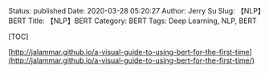 Status: published
Date: 2020-03-28 05:20:27
Author: Jerry Su
Slug: 【NLP】BERT
Title: 【NLP】BERT
Category: BERT 
Tags: Deep Learning, NLP, BERT

[TOC]

[http://jalammar.github.io/a-visual-guide-to-using-bert-for-the-first-time](http://jalammar.github.io/a-visual-guide-to-using-bert-for-the-first-time/)

